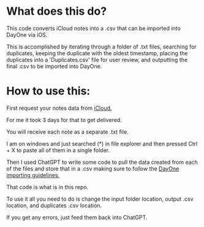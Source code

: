 # What does this do?

This code converts iCloud notes into a .csv that can be imported into DayOne via iOS.

This is accomplished by iterating through a folder of .txt files, searching for duplicates,
keeping the duplicate with the oldest timestamp, placing the duplicates into a 'Duplicates.csv' file for user review, and outputting the final .csv to be imported into DayOne.

# How to use this:

First request your notes data from [iCloud.](https://privacy.apple.com/account/archive)

For me it took 3 days for that to get delivered.

You will receive each note as a separate .txt file.

I am on windows and just searched (\*) in file explorer and then pressed Ctrl + X to paste all of them in a single folder.

Then I used ChatGPT to write some code to pull the data created from each of the files and store that in a .csv making sure to follow the [DayOne importing guidelines.](https://dayoneapp.com/guides/settings/importing-data-to-day-one/)

That code is what is in this repo.

To use it all you need to do is change the input folder location, output .csv location, and duplicates .csv location. 

If you get any errors, just feed them back into ChatGPT.

&#x200B;
